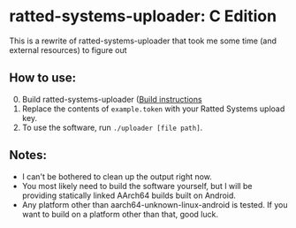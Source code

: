 # ratted-systems-uploader: C Edition
This is a rewrite of ratted-systems-uploader that took me some time (and external resources) to figure out

## How to use:
0. Build ratted-systems-uploader ([Build instructions](./BUILD.md) 
1. Replace the contents of `example.token` with your Ratted Systems upload key.
2. To use the software, run `./uploader [file path]`.

## Notes:
- I can't be bothered to clean up the output right now.
- You most likely need to build the software yourself, but I will be providing statically linked AArch64 builds built on Android.
- Any platform other than aarch64-unknown-linux-android is tested. If you want to build on a platform other than that, good luck.